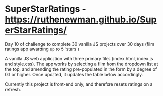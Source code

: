 # SuperStarRatings - https://ruthenewman.github.io/SuperStarRatings/

Day 10 of challenge to complete 30 vanilla JS projects over 30 days (film ratings app awarding up to 5 'stars')

A vanilla JS web application with three primary files (index.html, index.js and style.css). The app works by selecting a film from 
the dropdown list at the top, and amending the rating pre-populated in the form by a degree of 0.1 or higher. Once updated, it updates the
table below accordingly.

Currently this project is front-end only, and therefore resets ratings on a refresh.

